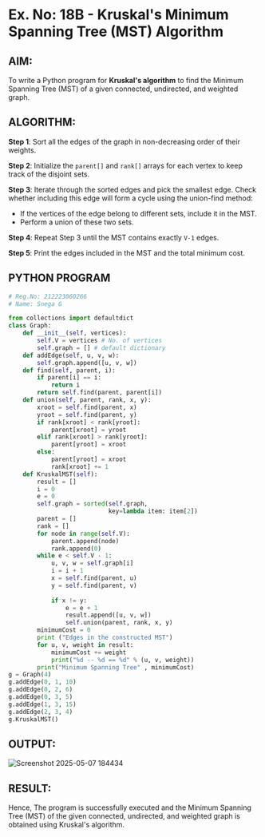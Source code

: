 # Ex. No: 18B - Kruskal's Minimum Spanning Tree (MST) Algorithm

## AIM:
To write a Python program for **Kruskal's algorithm** to find the Minimum Spanning Tree (MST) of a given connected, undirected, and weighted graph.

## ALGORITHM:

**Step 1**: Sort all the edges of the graph in non-decreasing order of their weights.

**Step 2**: Initialize the `parent[]` and `rank[]` arrays for each vertex to keep track of the disjoint sets.

**Step 3**: Iterate through the sorted edges and pick the smallest edge. Check whether including this edge will form a cycle using the union-find method:
- If the vertices of the edge belong to different sets, include it in the MST.
- Perform a union of these two sets.

**Step 4**: Repeat Step 3 until the MST contains exactly `V-1` edges.

**Step 5**: Print the edges included in the MST and the total minimum cost.

## PYTHON PROGRAM
```python
# Reg.No: 212223060266
# Name: Snega G

from collections import defaultdict
class Graph:
	def __init__(self, vertices):
		self.V = vertices # No. of vertices
		self.graph = [] # default dictionary
	def addEdge(self, u, v, w):
		self.graph.append([u, v, w])
	def find(self, parent, i):
		if parent[i] == i:
			return i
		return self.find(parent, parent[i])
	def union(self, parent, rank, x, y):
		xroot = self.find(parent, x)
		yroot = self.find(parent, y)
		if rank[xroot] < rank[yroot]:
			parent[xroot] = yroot
		elif rank[xroot] > rank[yroot]:
			parent[yroot] = xroot
		else:
			parent[yroot] = xroot
			rank[xroot] += 1
	def KruskalMST(self):
		result = []
		i = 0
		e = 0
		self.graph = sorted(self.graph,
							key=lambda item: item[2])
		parent = []
		rank = []
		for node in range(self.V):
		    parent.append(node)
		    rank.append(0)
		while e < self.V - 1:
			u, v, w = self.graph[i]
			i = i + 1
			x = self.find(parent, u)
			y = self.find(parent, v)
    
			if x != y:
				e = e + 1
				result.append([u, v, w])
				self.union(parent, rank, x, y)
		minimumCost = 0
		print ("Edges in the constructed MST")
		for u, v, weight in result:
			minimumCost += weight
			print("%d -- %d == %d" % (u, v, weight))
		print("Minimum Spanning Tree" , minimumCost)           
g = Graph(4)
g.addEdge(0, 1, 10)
g.addEdge(0, 2, 6)
g.addEdge(0, 3, 5)
g.addEdge(1, 3, 15)
g.addEdge(2, 3, 4)
g.KruskalMST()
```

## OUTPUT:

![Screenshot 2025-05-07 184434](https://github.com/user-attachments/assets/40df36df-0dd6-4847-9119-613226d4795b)


## RESULT:

Hence, The program is successfully executed and the Minimum Spanning Tree (MST) of the given connected, undirected, and weighted graph is obtained using Kruskal's algorithm.

